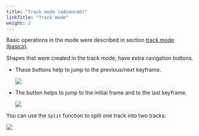 ```yaml
---
title: "Track mode (advanced)"
linkTitle: "Track mode"
weight: 2
---
```


Basic operations in the mode were described in section [track mode (basics)](/docs/for-users/user-guide/basics/track-mode-basics/).

Shapes that were created in the track mode, have extra navigation buttons.

- These buttons help to jump to the previous/next keyframe.

  ![](/images/image056.jpg)

- The button helps to jump to the initial frame and to the last keyframe.

  ![](/images/image057.jpg)

You can use the `Split` function to split one track into two tracks:

![](/images/gif010_detrac.gif)

